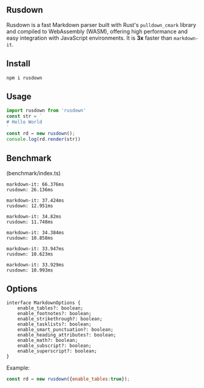 ## Rusdown
Rusdown is a fast Markdown parser built with Rust's `pulldown_cmark` library and compiled to WebAssembly (WASM), offering high performance and easy integration with JavaScript environments. It is **3x** faster than `markdown-it`.

## Install
```
npm i rusdown
```

## Usage
```js
import rusdown from 'rusdown'
const str = `
# Hello World
`
const rd = new rusdown();
console.log(rd.render(str))
```

## Benchmark
(benchmark/index.ts)

```
markdown-it: 66.376ms
rusdown: 26.136ms

markdown-it: 37.424ms
rusdown: 12.951ms

markdown-it: 34.82ms
rusdown: 11.748ms

markdown-it: 34.384ms
rusdown: 10.858ms

markdown-it: 33.947ms
rusdown: 10.623ms

markdown-it: 33.929ms
rusdown: 10.993ms

```

## Options
```
interface MarkdownOptions {
    enable_tables?: boolean;
    enable_footnotes?: boolean;
    enable_strikethrough?: boolean;
    enable_tasklists?: boolean;
    enable_smart_punctuation?: boolean;
    enable_heading_attributes?: boolean;
    enable_math?: boolean;
    enable_subscript?: boolean;
    enable_superscript?: boolean;
}
```
Example:
```js
const rd = new rusdown({enable_tables:true});
```

